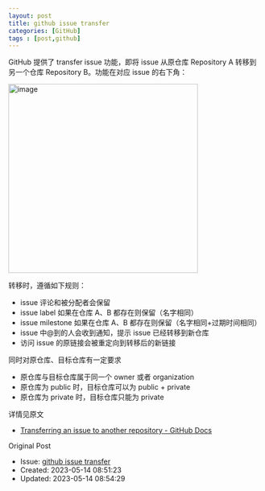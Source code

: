 ```yaml
---
layout: post
title: github issue transfer
categories: [GitHub]
tags : [post,github]
---
```


GitHub 提供了 transfer issue 功能，即将 issue 从原仓库 Repository A 转移到另一个仓库 Repository B。功能在对应 issue 的右下角： 

<img width="376" alt="image" src="https://dylanninin.com/assets/images/issues/401de4e8-d02f-4290-90cd-e439687f7ba2.png">

转移时，遵循如下规则：
- issue 评论和被分配者会保留
- issue label 如果在仓库 A、B 都存在则保留（名字相同）
- issue milestone 如果在仓库 A、B 都存在则保留（名字相同+过期时间相同）
- issue 中@到的人会收到通知，提示 issue 已经转移到新仓库
- 访问 issue 的原链接会被重定向到转移后的新链接


同时对原仓库、目标仓库有一定要求
- 原仓库与目标仓库属于同一个 owner 或者 organization
- 原仓库为 public 时，目标仓库可以为 public + private
- 原仓库为 private 时，目标仓库只能为 private 

详情见原文 

- [Transferring an issue to another repository - GitHub Docs](https://docs.github.com/en/issues/tracking-your-work-with-issues/transferring-an-issue-to-another-repository)


Original Post

- Issue: [github issue transfer](https://github.com/dylanninin/dylanninin.com/issues/73)
- Created: 2023-05-14 08:51:23
- Updated: 2023-05-14 08:54:29

